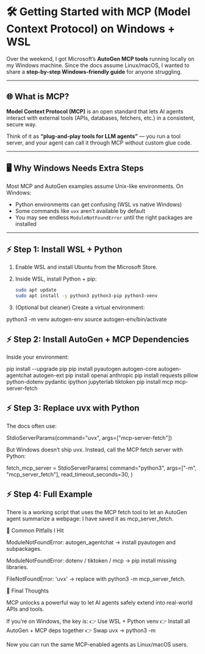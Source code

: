 # 🛠️ Getting Started with MCP (Model Context Protocol) on Windows + WSL

Over the weekend, I got Microsoft’s **AutoGen MCP tools** running locally on my Windows machine. Since the docs assume Linux/macOS, I wanted to share a **step-by-step Windows-friendly guide** for anyone struggling.

---

## 🌐 What is MCP?

**Model Context Protocol (MCP)** is an open standard that lets AI agents interact with external tools (APIs, databases, fetchers, etc.) in a consistent, secure way.  

Think of it as **“plug-and-play tools for LLM agents”** — you run a tool server, and your agent can call it through MCP without custom glue code.

---

## 🖥️ Why Windows Needs Extra Steps

Most MCP and AutoGen examples assume Unix-like environments. On Windows:
- Python environments can get confusing (WSL vs native Windows)  
- Some commands like `uvx` aren’t available by default  
- You may see endless `ModuleNotFoundError` until the right packages are installed  

---

## ⚡ Step 1: Install WSL + Python

1. Enable WSL and install Ubuntu from the Microsoft Store.  
2. Inside WSL, install Python + pip:

   ```bash
   sudo apt update
   sudo apt install -y python3 python3-pip python3-venv
3. (Optional but cleaner) Create a virtual environment:

python3 -m venv autogen-env
source autogen-env/bin/activate

## ⚡ Step 2: Install AutoGen + MCP Dependencies

Inside your environment:

pip install --upgrade pip
pip install pyautogen autogen-core autogen-agentchat autogen-ext
pip install openai anthropic
pip install requests pillow python-dotenv pydantic ipython jupyterlab tiktoken
pip install mcp mcp-server-fetch

## ⚡ Step 3: Replace uvx with Python

The docs often use:

StdioServerParams(command="uvx", args=["mcp-server-fetch"])


But Windows doesn’t ship uvx. Instead, call the MCP fetch server with Python:

fetch_mcp_server = StdioServerParams(
    command="python3",
    args=["-m", "mcp_server_fetch"],
    read_timeout_seconds=30,
)

## ⚡ Step 4: Full Example

There is a working script that uses the MCP fetch tool to let an AutoGen agent summarize a webpage: I have saved it as mcp_server_fetch.

🐛 Common Pitfalls I Hit

ModuleNotFoundError: autogen_agentchat → install pyautogen and subpackages.

ModuleNotFoundError: dotenv / tiktoken / mcp → pip install missing libraries.

FileNotFoundError: 'uvx' → replace with python3 -m mcp_server_fetch.

🚀 Final Thoughts

MCP unlocks a powerful way to let AI agents safely extend into real-world APIs and tools.

If you’re on Windows, the key is:
👉 Use WSL + Python venv
👉 Install all AutoGen + MCP deps together
👉 Swap uvx → python3 -m

Now you can run the same MCP-enabled agents as Linux/macOS users. 
